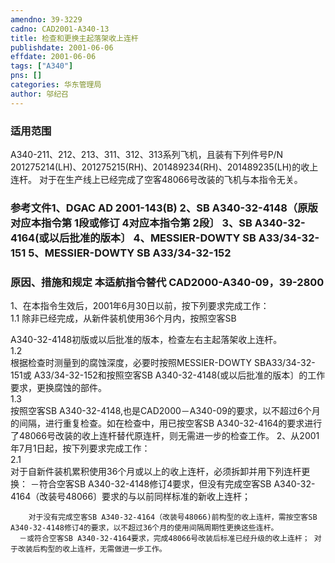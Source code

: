 ```yaml
---
amendno: 39-3229  
cadno: CAD2001-A340-13  
title: 检查和更换主起落架收上连杆  
publishdate: 2001-06-06  
effdate: 2001-06-06  
tags: ["A340"]  
pns: []  
categories: 华东管理局  
author: 邬纪召  
---
```

  
### 适用范围  
A340-211、212、213、311、312、313系列飞机，且装有下列件号P/N 201275214(LH)、201275215(RH)、201489234(RH)、201489235(LH)的收上连杆。 对于在生产线上已经完成了空客48066号改装的飞机与本指令无关。  
  
<!--more-->  
### 参考文件1、DGAC AD 2001-143(B) 2、SB A340-32-4148（原版对应本指令第 1段或修订 4对应本指令第 2段〕 3、SB A340-32-4164(或以后批准的版本〕 4、MESSIER-DOWTY SB A33/34-32-151 5、MESSIER-DOWTY SB A33/34-32-152  
  
### 原因、措施和规定 本适航指令替代 CAD2000-A340-09，39-2800  
1、在本指令生效后，2001年6月30日以前，按下列要求完成工作：  
1.1 除非已经完成，从新件装机使用36个月内，按照空客SB  
  
A340-32-4148初版或以后批准的版本，检查左右主起落架收上连杆。  
1.2  
 根据检查时测量到的腐蚀深度，必要时按照MESSIER-DOWTY SBA33/34-32-151或 A33/34-32-152和按照空客SB A340-32-4148(或以后批准的版本〕的工作要求，更换腐蚀的部件。  
1.3  
 按照空客SB A340-32-4148,也是CAD2000－A340-09的要求，以不超过6个月的间隔，进行重复检查。如在检查中，用已按空客SB A340-32-4164的要求进行了48066号改装的收上连杆替代原连杆，则无需进一步的检查工作。 2、从2001年7月1日起，按下列要求完成工作：  
2.1  
 对于自新件装机累积使用36个月或以上的收上连杆，必须拆卸并用下列连杆更换：       －符合空客SB A340-32-4148修订4要求，但没有完成空客SB A340-32-4164（改装号48066〕要求的与以前同样标准的新收上连杆；  
  
        对于没有完成空客SB A340-32-4164（改装号48066)前构型的收上连杆，需按空客SB A340-32-4148修订4的要求，以不超过36个月的使用间隔周期性更换这些连杆。  
      －或符合空客SB A340-32-4164要求，完成48066号改装后标准已经升级的收上连杆； 对于改装后构型的收上连杆，无需做进一步工作。  
